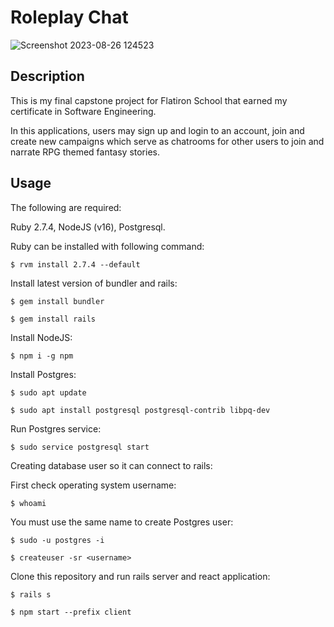 # Roleplay Chat

![Screenshot 2023-08-26 124523](https://github.com/fusion407/Roleplay-chat/assets/61926486/5e1fe15d-63dd-421e-aedf-77a5abe3f03b)

## Description

This is my final capstone project for Flatiron School that earned my certificate in Software Engineering.

In this applications, users may sign up and login to an account, join and create new campaigns which serve as chatrooms for other users to join and narrate RPG themed fantasy stories.

## Usage
The following are required:

Ruby 2.7.4, NodeJS (v16), Postgresql.

Ruby can be installed with following command:

```
$ rvm install 2.7.4 --default
```

Install latest version of bundler and rails:

```
$ gem install bundler

$ gem install rails
```

Install NodeJS:

```
$ npm i -g npm
```

Install Postgres:

```
$ sudo apt update

$ sudo apt install postgresql postgresql-contrib libpq-dev
```

Run Postgres service:

```
$ sudo service postgresql start
```

Creating database user so it can connect to rails:

First check operating system username:

```
$ whoami
```

You must use the same name to create Postgres user:

```
$ sudo -u postgres -i

$ createuser -sr <username>
```

Clone this repository and run rails server and react application:

```
$ rails s

$ npm start --prefix client
```
